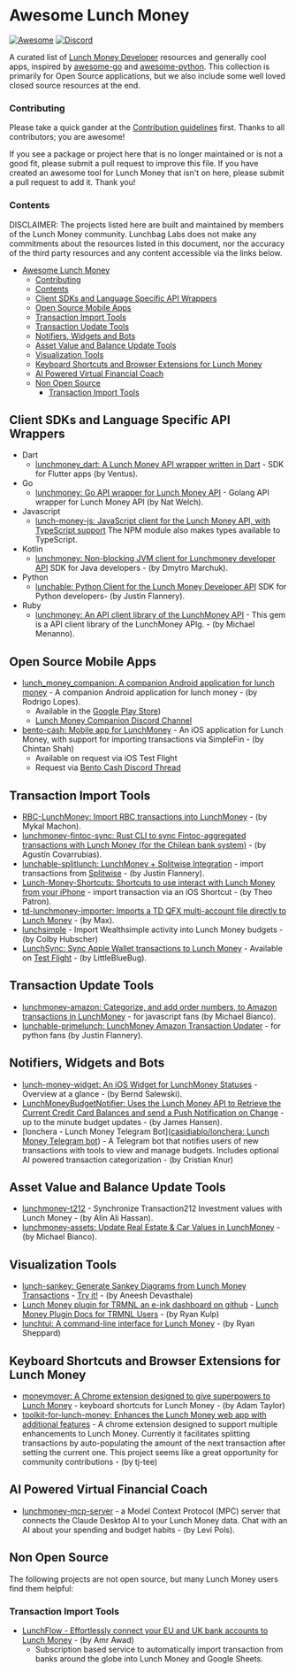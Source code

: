# Awesome Lunch Money 
[![Awesome](https://cdn.rawgit.com/sindresorhus/awesome/d7305f38d29fed78fa85652e3a63e154dd8e8829/media/badge.svg)](https://github.com/sindresorhus/awesome)
[![Discord](https://img.shields.io/discord/842337014556262411?label=Discord&logo=discord&logoColor=ffffff&color=7389D8&labelColor=6A7EC2)](https://lunchmoney.app/discord)


A curated list of [Lunch Money Developer](https://lunchmoney.dev) resources and generally cool apps, inspired by [awesome-go](https://github.com/avelino/awesome-go) and [awesome-python](https://github.com/vinta/awesome-python).   This collection is primarily for Open Source applications, but we also include some well loved closed source resources at the end.

### Contributing

Please take a quick gander at the [Contribution guidelines](./contributing.md) first. Thanks to all contributors; you are awesome!

If you see a package or project here that is no longer maintained or is not a good fit, please submit a pull request to improve this file. If you have created an awesome tool for Lunch Money that isn't on here, please submit a pull request to add it.  Thank you!


### Contents

DISCLAIMER: The projects listed here are built and maintained by members of the Lunch Money community.  Lunchbag Labs does not make any commitments about the resources listed in this document, nor the accuracy of the third party resources and any content accessible via the links below.

- [Awesome Lunch Money](#awesome-lunch-money)
    - [Contributing](#contributing)
    - [Contents](#contents)
  - [Client SDKs and Language Specific API Wrappers](#client-sdks-and-language-specific-api-wrappers)
  - [Open Source Mobile Apps](#open-source-mobile-apps)
  - [Transaction Import Tools](#transaction-import-tools)
  - [Transaction Update Tools](#transaction-update-tools)
  - [Notifiers, Widgets and Bots](#notifiers-widgets-and-bots)
  - [Asset Value and Balance Update Tools](#asset-value-and-balance-update-tools)
  - [Visualization Tools](#visualization-tools)
  - [Keyboard Shortcuts and Browser Extensions for Lunch Money](#keyboard-shortcuts-and-browser-extensions-for-lunch-money)
  - [AI Powered Virtual Financial Coach](#ai-powered-virtual-financial-coach)
  - [Non Open Source](#non-open-source)
    - [Transaction Import Tools](#transaction-import-tools-1)

## Client SDKs and Language Specific API Wrappers

* Dart 
    * [lunchmoney\_dart: A Lunch Money API wrapper written in Dart](https://github.com/V3ntus/lunchmoney_dart) - SDK for Flutter apps (by Ventus).
* Go
    * [lunchmoney: Go API wrapper for Lunch Money API](https://github.com/icco/lunchmoney) - Golang API wrapper for Lunch Money API (by Nat Welch).
* Javascript
    * [lunch-money-js: JavaScript client for the Lunch Money API, with TypeScript support](https://github.com/lunch-money/lunch-money-js?tab=readme-ov-file) The NPM module also makes types available to TypeScript.
* Kotlin
    * [lunchmoney: Non-blocking JVM client for Lunchmoney developer API](https://github.com/smaugfm/lunchmoney) SDK for Java developers - (by Dmytro Marchuk).
* Python
    * [lunchable: Python Client for the Lunch Money Developer API](https://github.com/juftin/lunchable) SDK for Python developers- (by Justin Flannery).
* Ruby
    * [lunchmoney: An API client library of the LunchMoney API](https://github.com/mmenanno/lunchmoney) - This gem is a API client library of the LunchMoney APIg. - (by Michael Menanno).

## Open Source Mobile Apps

* [lunch\_money\_companion: A companion Android application for lunch money](https://github.com/Rodrigolmti/lunch_money_companion) - A companion Android application for lunch money - (by Rodrigo Lopes).   
  * Available in the [Google Play Store](https://play.google.com/store/apps/details?id=com.rodrigolmti.lunch.money.companion))
  * [Lunch Money Companion Discord Channel](https://discord.com/channels/842337014556262411/1257168913968529478)
* [bento-cash: Mobile app for LunchMoney](https://github.com/chintans1/bento-cash) - An iOS application for Lunch Money, with support for importing transactions via SimpleFin - (by Chintan Shah)
  * Available on request via iOS Test Flight
  * Request via [Bento Cash Discord Thread](https://discord.com/channels/842337014556262411/1248167168877662348)


## Transaction Import Tools

* [RBC-LunchMoney: Import RBC transactions into LunchMoney](https://github.com/MykalMachon/RBC-LunchMoney) - (by Mykal Machon).
* [lunchmoney-fintoc-sync: Rust CLI to sync Fintoc-aggregated transactions with Lunch Money (for the Chilean bank system)](https://github.com/agucova/lunchmoney-fintoc-sync) - (by Agustín Covarrubias).
* [lunchable-splitlunch: LunchMoney + Splitwise Integration](https://github.com/juftin/lunchable-splitlunch) - import transactions from [Splitwise](https://www.splitwise.com/) - (by Justin Flannery).
* [Lunch-Money-Shortcuts: Shortcuts to use interact with Lunch Money from your iPhone](https://github.com/patrontheo/Lunch-Money-Shortcuts) - import transaction via an iOS Shortcut - (by Theo Patron).
* [td-lunchmoney-importer: Imports a TD QFX multi-account file directly to Lunch Money](https://github.com/thehedgefrog/td-lunchmoney-importer) - (by Max).
* [lunchsimple](https://sr.ht/~colbyhub/lunchsimple/) - Import Wealthsimple activity into Lunch Money budgets - (by Colby Hubscher)
* [LunchSync: Sync Apple Wallet transactions to Lunch Money](https://github.com/milanave/LunchSync) - Available on [Test Flight](https://testflight.apple.com/join/mF8JEHqk) - (by LittleBlueBug).

## Transaction Update Tools
* [lunchmoney-amazon: Categorize, and add order numbers, to Amazon transactions in LunchMoney](https://github.com/iloveitaly/lunchmoney-amazon) - for javascript fans (by Michael Bianco).
* [lunchable-primelunch: LunchMoney Amazon Transaction Updater](https://github.com/juftin/lunchable-primelunch) - for python fans (by Justin Flannery).


## Notifiers, Widgets and Bots
* [lunch-money-widget: An iOS Widget for LunchMoney Statuses](https://github.com/berndsalewski/lunch-money-widget) - Overview at a glance - (by Bernd Salewski).
* [LunchMoneyBudgetNotifier: Uses the Lunch Money API to Retrieve the Current Credit Card Balances and send a Push Notification on Change](https://github.com/jameshansen/LunchMoneyBudgetNotifier) - up to the minute budget updates - (by James Hansen).
* [lonchera - Lunch Money Telegram Bot]([casidiablo/lonchera: Lunch Money Telegram bot](https://github.com/casidiablo/lonchera)) - A Telegram bot that notifies users of new transactions with tools to view and manage budgets.  Includes optional AI powered transaction categorization - (by Cristian Knur)

## Asset Value and Balance Update Tools
* [lunchmoney-t212](https://github.com/alinalihassan/lunchmoney-t212) - Synchronize Transaction212 Investment values with Lunch Money - (by Alin Ali Hassan).
* [lunchmoney-assets: Update Real Estate & Car Values in LunchMoney](https://github.com/iloveitaly/lunchmoney-assets) - (by Michael Bianco).

## Visualization Tools
* [lunch-sankey: Generate Sankey Diagrams from Lunch Money Transactions](https://github.com/aneeshd16/lunch-sankey) - [Try it!](https://lunch-sankey.vercel.app/) - (by Aneesh Devasthale)
* [Lunch Money plugin for TRMNL an e-ink dashboard on github](https://github.com/usetrmnl/plugins/tree/master) - [Lunch Money Plugin Docs for TRMNL Users](https://help.usetrmnl.com/en/articles/9613508-lunch-money) - (by Ryan Kulp)
* [lunchtui: A command-line interface for Lunch Money](https://github.com/Rshep3087/lunchtui) - (by Ryan Sheppard)

## Keyboard Shortcuts and Browser Extensions for Lunch Money
* [moneymover: A Chrome extension designed to give superpowers to Lunch Money](https://github.com/adamtaylor13/moneymover) - keyboard shortcuts for Lunch Money - (by Adam Taylor)
* [toolkit-for-lunch-money: Enhances the Lunch Money web app with additional features](https://github.com/tj-tee/toolkit-for-lunch-money) - A chrome extension designed to support multiple enhancements to Lunch Money.  Currently it facilitates splitting transactions by auto-populating the amount of the next transaction after setting the current one. This project seems like a great opportunity for community contributions - (by tj-tee)
  
## AI Powered Virtual Financial Coach
* [lunchmoney-mcp-server](https://github.com/leafeye/lunchmoney-mcp-server) - a Model Context Protocol (MPC) server that connects the Claude Desktop AI to your Lunch Money data. Chat with an AI about your spending and budget habits - (by Levi Pols).

## Non Open Source

The following projects are not open source, but many Lunch Money users find them helpful:

### Transaction Import Tools
* [LunchFlow - Effortlessly connect your EU and UK bank accounts to Lunch Money](https://www.lunchflow.app/) - (by Amr Awad)
  * Subscription based service to automatically import transaction from banks around the globe into Lunch Money and Google Sheets.


